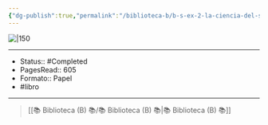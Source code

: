 ```yaml
---
{"dg-publish":true,"permalink":"/biblioteca-b/b-s-ex-2-la-ciencia-del-sexo/"}
---
```



![|150](https://m.media-amazon.com/images/I/71Jlpdb6J0L._SL1500_.jpg)

---

- Status:: #Completed 
- PagesRead:: 605
- Formato:: Papel
- #libro 

---

> [[📚 Biblioteca (B) 📚/📚 Biblioteca (B) 📚\|📚 Biblioteca (B) 📚]]